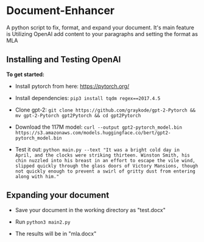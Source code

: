 # Document-Enhancer

A python script to fix, format, and expand your document. It's main feature is Utilizing OpenAI add content to your paragraphs and setting the format as MLA

## Installing and Testing OpenAI
**To get started:**

* Install pytorch from here: https://pytorch.org/

* Install dependencies:
`pip3 install tqdm regex==2017.4.5`

* Clone gpt-2:
`git clone https://github.com/graykode/gpt-2-Pytorch && mv gpt-2-Pytorch gpt2Pytorch && cd gpt2Pytorch`

* Download the 117M model:
`curl --output gpt2-pytorch_model.bin https://s3.amazonaws.com/models.huggingface.co/bert/gpt2-pytorch_model.bin`

* Test it out:
`python main.py --text "It was a bright cold day in April, and the clocks were striking thirteen. Winston Smith, his chin nuzzled into his breast in an effort to escape the vile wind, slipped quickly through the glass doors of Victory Mansions, though not quickly enough to prevent a swirl of gritty dust from entering along with him."`

## Expanding your document

* Save your document in the working directory as "test.docx"

* Run `python3 main2.py`

* The results will be in "mla.docx"
